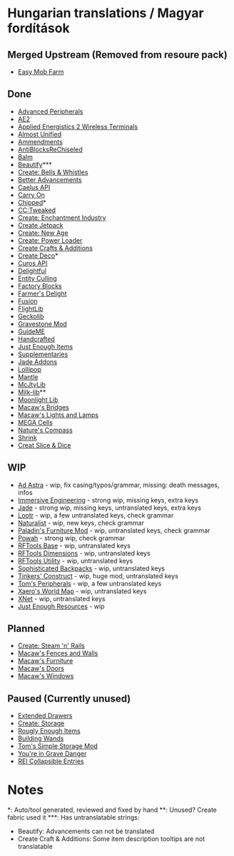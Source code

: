 # Hungarian translations / Magyar fordítások

## Merged Upstream (Removed from resoure pack)
- [Easy Mob Farm](https://modrinth.com/mod/easy-mob-farm)

## Done
- [Advanced Peripherals](https://modrinth.com/mod/advancedperipherals)
- [AE2](https://modrinth.com/mod/ae2)
- [Applied Energistics 2 Wireless Terminals](https://modrinth.com/mod/applied-energistics-2-wireless-terminals)
- [Almost Unified](https://modrinth.com/mod/almost-unified/)
- [Ammendments](https://modrinth.com/mod/amendments)
- [AntiBlocksReChiseled](https://modrinth.com/mod/antiblocksrechiseled)
- [Balm](https://modrinth.com/mod/balm/)
- [Beautify](https://modrinth.com/mod/beautify)***
- [Create: Bells & Whistles](https://modrinth.com/mod/bellsandwhistles)
- [Better Advancements](https://modrinth.com/mod/better-advancements)
- [Caelus API](https://modrinth.com/mod/caelus)
- [Carry On](https://modrinth.com/mod/carry-on)
- [Chipped](https://modrinth.com/mod/chipped)*
- [CC:Tweaked](https://modrinth.com/mod/cc-tweaked)
- [Create: Enchantment Industry](https://modrinth.com/mod/create-enchantment-industry/)
- [Create Jetpack](https://modrinth.com/mod/create-jetpack)
- [Create: New Age](https://modrinth.com/mod/create-new-age/)
- [Create: Power Loader](https://modrinth.com/mod/create-power-loader)
- [Create Crafts & Additions](https://modrinth.com/mod/createaddition)
- [Create Deco](https://modrinth.com/mod/create-deco)*
- [Curos API](https://modrinth.com/mod/curios)
- [Delightful](https://modrinth.com/mod/delightful)
- [Entity Culling](https://modrinth.com/mod/entityculling/)
- [Factory Blocks](https://modrinth.com/mod/factory-blocks)
- [Farmer's Delight](https://modrinth.com/mod/farmers-delight)
- [Fusion](https://modrinth.com/mod/fusion-connected-textures)
- [FlightLib](https://github.com/PssbleTrngle/FlightLib)
- [Geckolib](https://modrinth.com/mod/geckolib)
- [Gravestone Mod](https://modrinth.com/mod/gravestone-mod)
- [GuideME](https://modrinth.com/mod/guideme)
- [Handcrafted](https://modrinth.com/mod/handcrafted/)
- [Just Enough Items](https://modrinth.com/mod/jei/)
- [Supplementaries](https://modrinth.com/mod/supplementaries)
- [Jade Addons](https://modrinth.com/mod/jade-addons-forge)
- [Lollipop](https://github.com/owmii/Lollipop)
- [Mantle](https://modrinth.com/mod/mantle)
- [McJtyLib](https://modrinth.com/mod/mcjtylib)
- [Milk-lib](https://github.com/TropheusJ/milk-lib)**
- [Moonlight Lib](https://modrinth.com/mod/moonlight)
- [Macaw's Bridges](https://modrinth.com/mod/macaws-bridges)
- [Macaw's Lights and Lamps](https://modrinth.com/mod/macaws-lights-and-lamps)
- [MEGA Cells](https://modrinth.com/mod/mega)
- [Nature's Compass](https://modrinth.com/mod/natures-compass/)
- [Shrink](https://modrinth.com/mod/shrink)
- [Creat Slice & Dice](https://modrinth.com/mod/slice-and-dice/)

## WIP
- [Ad Astra](https://modrinth.com/mod/ad-astra/) - wip, fix casing/typos/grammar, missing: death messages, infos
- [Immersive Engineering](https://modrinth.com/mod/imm/) - strong wip, missing keys, extra keys
- [Jade](https://modrinth.com/mod/jade) - strong wip, missing keys, untranslated keys, extra keys
- [Lootr](https://modrinth.com/mod/lootr) - wip, a few untranslated keys, check grammar
- [Naturalist](https://modrinth.com/mod/naturalist/) - wip, new keys, check grammar
- [Paladin's Furniture Mod](https://modrinth.com/mod/paladins-furniture) - wip, untranslated keys, check grammar
- [Powah](https://modrinth.com/mod/powah) - strong wip, check grammar
- [RFTools Base](https://modrinth.com/mod/rftools-base) - wip, untranslated keys
- [RFTools Dimensions](https://modrinth.com/mod/rftools-dimensions/) - wip, untranslated keys
- [RFTools Utility](https://modrinth.com/mod/rftools-utility/) - wip, untranslated keys
- [Sophisticated Backpacks](https://modrinth.com/mod/sophisticated-backpacks) - wip, untranslated keys
- [Tinkers' Construct](https://modrinth.com/mod/tinkers-construct) - wip, huge mod, untranslated keys
- [Tom's Peripherals](https://modrinth.com/mod/toms-peripherals/) - wip, a few untranslated keys
- [Xaero's World Map](https://modrinth.com/mod/xaeros-world-map/) - wip, untranslated keys
- [XNet](https://modrinth.com/mod/xnet) - wip, untranslated keys
- [Just Enough Resources](https://modrinth.com/mod/just-enough-resources-jer) - wip

## Planned
- [Create: Steam 'n' Rails](https://modrinth.com/mod/create-steam-n-rails)
- [Macaw's Fences and Walls](https://modrinth.com/mod/macaws-fences-and-walls)
- [Macaw's Furniture](https://modrinth.com/mod/macaws-furniture)
- [Macaw's Doors](https://modrinth.com/mod/macaws-doors)
- [Macaw's Windows](https://modrinth.com/mod/macaws-windows)

## Paused (Currently unused)
- [Extended Drawers](https://modrinth.com/mod/extended-drawers)
- [Create: Storage](https://modrinth.com/mod/fxnt-create-storage)
- [Rougly Enough Items](https://modrinth.com/mod/rei)
- [Building Wands](https://modrinth.com/mod/building-wands)
- [Tom's Simple Storage Mod](https://modrinth.com/mod/toms-storage)
- [You're in Grave Danger](https://modrinth.com/mod/yigd)
- [REI Collapsible Entries](https://modrinth.com/mod/rei-collapsible-entries)

# Notes
*: Auto/tool generated, reviewed and fixed by hand
**: Unused? Create fabric used it
***: Has untranslatable strings: 
- Beautify: Advancements can not be translated
- Create Craft & Additions: Some item description tooltips are not translatable
